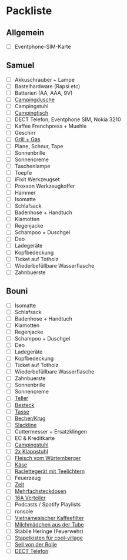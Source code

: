 # Packliste

## Allgemein
- [ ] Eventphone-SIM-Karte

## Samuel
- [ ] Akkuschrauber + Lampe
- [ ] Bastelhardware (Rapsi etc)
- [ ] Batterien (AA, AAA, 9V)
- [ ] [Campingdusche](https://github.com/samuelb/cccamp2019/issues/11)
- [ ] Campingstuhl
- [ ] [Campingtisch](https://github.com/samuelb/cccamp2019/issues/2)
- [ ] DECT Telefon, Eventphone SIM, Nokia 3210
- [ ] Kaffee Frenchpress + Muehle
- [ ] Geschirr
- [ ] [Grill + Gas](https://github.com/samuelb/cccamp2019/issues/4)
- [ ] Plane, Schnur, Tape
- [ ] Sonnenbrille
- [ ] Sonnencreme
- [ ] Taschenlampe
- [ ] Toepfe
- [ ] iFixit Werkzeugset
- [ ] Proxxon Werkzeugkoffer
- [ ] Hammer
- [ ] Isomatte
- [ ] Schlafsack
- [ ] Badenhose + Handtuch
- [ ] Klamotten
- [ ] Regenjacke
- [ ] Schampoo + Duschgel 
- [ ] Deo
- [ ] Ladegeräte
- [ ] Kopfbedeckung
- [ ] Ticket auf Totholz
- [ ] Wiederbefüllbare Wasserflasche
- [ ] Zahnbuerste

## Bouni

- [ ] Isomatte
- [ ] Schlafsack
- [ ] Badenhose + Handtuch
- [ ] Klamotten
- [ ] Regenjacke
- [ ] Schampoo + Duschgel 
- [ ] Deo
- [ ] Ladegeräte
- [ ] Kopfbedeckung
- [ ] Ticket auf Totholz
- [ ] Wiederbefüllbare Wasserflasche
- [ ] Zahnbuerste
- [ ] Sonnenbrille
- [ ] Sonnencreme
- [ ] [Teller](https://github.com/samuelb/cccamp2019/issues/6)
- [ ] [Besteck](https://github.com/samuelb/cccamp2019/issues/6)
- [ ] [Tasse](https://github.com/samuelb/cccamp2019/issues/6)
- [ ] [Becher/Krug](https://github.com/samuelb/cccamp2019/issues/6)
- [ ] [Slackline](https://github.com/samuelb/cccamp2019/issues/14)
- [ ] Cuttermesser + Ersatzklingen
- [ ] EC & Kreditkarte
- [ ] [Campingstuhl](https://github.com/samuelb/cccamp2019/issues/3)
- [ ] [2x Klappstuhl](https://github.com/samuelb/cccamp2019/issues/3)
- [ ] [Fleisch vom Würtemberger](https://github.com/samuelb/cccamp2019/issues/18)
- [ ] [Käse](https://github.com/samuelb/cccamp2019/issues/9)
- [ ] [Raclettegerät mit Teelichtern](https://github.com/samuelb/cccamp2019/issues/9)
- [ ] Feuerzeug
- [ ] [Zelt](https://github.com/samuelb/cccamp2019/issues/1)
- [ ] [Mehrfachsteckdosen](https://github.com/samuelb/cccamp2019/issues/5)
- [ ] [16A Verteiler](https://github.com/samuelb/cccamp2019/issues/5)
- [ ] Podcasts / Spotify Playlists
- [ ] ronsole
- [ ] [Vietnamesischer Kaffeefilter](https://github.com/samuelb/cccamp2019/issues/7)
- [ ] [Milchmädchen aus der Tube](https://github.com/samuelb/cccamp2019/issues/7)
- [ ] Stabile Heringe (Feuerwehr)
- [ ] [Stapelkisten für cool-village](https://github.com/samuelb/cccamp2019/issues/11)
- [ ] [Seil von der Rolle](https://github.com/samuelb/cccamp2019/issues/20)
- [ ] [DECT Telefon](https://github.com/samuelb/cccamp2019/issues/24)
